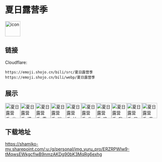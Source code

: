 # 夏日露营季
<img src="https://emoji.shojo.cn/bili/src/夏日露营季/icon.png" width="50" height="50" alt="icon">

## 链接
Cloudflare:
```
https://emoji.shojo.cn/bili/src/夏日露营季
https://emoji.shojo.cn/bili/webp/夏日露营季
```
## 展示
<img src="https://emoji.shojo.cn/bili/src/夏日露营季/夏日露营季-出发咯.png" width="50" height="50" alt="夏日露营季-出发咯"><img src="https://emoji.shojo.cn/bili/src/夏日露营季/夏日露营季-搭帐篷.png" width="50" height="50" alt="夏日露营季-搭帐篷"><img src="https://emoji.shojo.cn/bili/src/夏日露营季/夏日露营季-露营灯.png" width="50" height="50" alt="夏日露营季-露营灯"><img src="https://emoji.shojo.cn/bili/src/夏日露营季/夏日露营季-迷路.png" width="50" height="50" alt="夏日露营季-迷路"><img src="https://emoji.shojo.cn/bili/src/夏日露营季/夏日露营季-拍照.png" width="50" height="50" alt="夏日露营季-拍照"><img src="https://emoji.shojo.cn/bili/src/夏日露营季/夏日露营季-生火.png" width="50" height="50" alt="夏日露营季-生火"><img src="https://emoji.shojo.cn/bili/src/夏日露营季/夏日露营季-晚安.png" width="50" height="50" alt="夏日露营季-晚安"><img src="https://emoji.shojo.cn/bili/src/夏日露营季/夏日露营季-我太南了.png" width="50" height="50" alt="夏日露营季-我太南了"><img src="https://emoji.shojo.cn/bili/src/夏日露营季/夏日露营季-早安.png" width="50" height="50" alt="夏日露营季-早安"><img src="https://emoji.shojo.cn/bili/src/夏日露营季/夏日露营季-真香.png" width="50" height="50" alt="夏日露营季-真香">

## 下载地址

https://shamiko-my.sharepoint.com/:u:/g/personal/img_yuru_pro/ERZRPWlw9-tMqwsEWkgcflwB9nmzAKDg90bK3MqRg6exhg